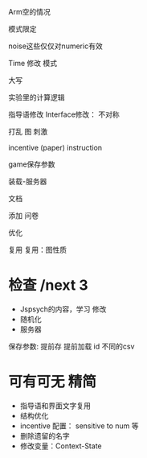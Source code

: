 

Arm空的情况



模式限定


noise这些仅仅对numeric有效


Time 修改
模式





大写








实验里的计算逻辑



指导语修改
Interface修改： 不对称


打乱 图 刺激


incentive (paper)
instruction





game保存参数








装载-服务器


文档



添加
问卷











优化

复用
复用：图性质

# 检查 /next 3
- Jspsych的内容，学习 修改
- 随机化
- 服务器


保存参数: 提前存 提前加载
id 不同的csv



# 可有可无 精简
- 指导语和界面文字复用
- 结构优化
- incentive  配置：
    sensitive to num 等
- 删除遗留的名字
- 修改变量：Context-State




